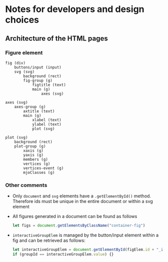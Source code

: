 Notes for developers and design choices
===============================================================================

Architecture of the HTML pages
-------------------------------------------------------------------------------

### Figure element

```
fig (div)
    buttons/input (input)
    svg (svg)
        background (rect)
        fig-group (g)
            figtitle (text)
            main (g)
                axes (svg)

axes (svg)
    axes-group (g)
        axtitle (text)
        main (g)
            xlabel (text)
            ylabel (text)
            plot (svg)

plot (svg)
    background (rect)
    plot-group (g)
        xaxis (g)
        yaxis (g)
        members (g)
        vertices (g)
        vertices-event (g)
        mjoClasses (g)
```

### Other comments

- Only ```document``` and ```svg``` elements have a ```.getElementById()``` method.
Therefore ids must be unique in the entire document or within a svg element
- All figures generated in a document can be found as follows

  ```javascript
  let figs = document.getElementsByClassName("container-fig")
  ```

- ```interactiveGroupElem``` is managed by the button/input element within a
fig and can be retrieved as follows:

    ```javascript
    let interactiveGroupElem = document.getElementById(figElem.id + "_input")
    if (groupId == interactiveGroupElem.value) {}
    ```
